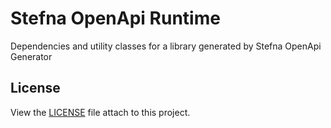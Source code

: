 # Stefna OpenApi Runtime

Dependencies and utility classes for a library generated by Stefna OpenApi Generator

## License

View the [LICENSE](LICENSE) file attach to this project.

